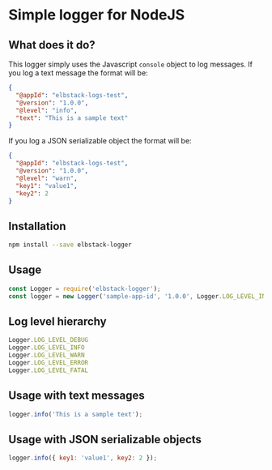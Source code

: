 # Simple logger for NodeJS

## What does it do?

This logger simply uses the Javascript `console` object to log messages. If you log a text message the format will be:

```json
{
  "@appId": "elbstack-logs-test",
  "@version": "1.0.0",
  "@level": "info",
  "text": "This is a sample text"
}
```

If you log a JSON serializable object the format will be:

```json
{
  "@appId": "elbstack-logs-test",
  "@version": "1.0.0",
  "@level": "warn",
  "key1": "value1",
  "key2": 2
}
```

## Installation

```bash
npm install --save elbstack-logger
```

## Usage

```javascript
const Logger = require('elbstack-logger');
const logger = new Logger('sample-app-id', '1.0.0', Logger.LOG_LEVEL_INFO);
```

## Log level hierarchy

```javascript
Logger.LOG_LEVEL_DEBUG
Logger.LOG_LEVEL_INFO
Logger.LOG_LEVEL_WARN
Logger.LOG_LEVEL_ERROR
Logger.LOG_LEVEL_FATAL
```

## Usage with text messages

```javascript
logger.info('This is a sample text');
```

## Usage with JSON serializable objects

```javascript
logger.info({ key1: 'value1', key2: 2 });
```
